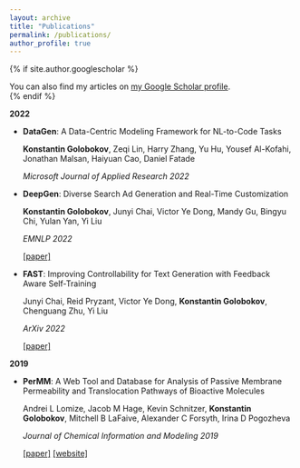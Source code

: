 ```yaml
---
layout: archive
title: "Publications"
permalink: /publications/
author_profile: true
---
```


{% if site.author.googlescholar %}
  <div class="wordwrap">You can also find my articles on <a href="{{site.author.googlescholar}}">my Google Scholar profile</a>.</div>
{% endif %}

**2022**

*  **DataGen**: A Data-Centric Modeling Framework for NL-to-Code Tasks

    **Konstantin Golobokov**, Zeqi Lin, Harry Zhang, Yu Hu, Yousef Al-Kofahi, Jonathan Malsan, Haiyuan Cao, Daniel Fatade

    *Microsoft Journal of Applied Research 2022*

*  **DeepGen**: Diverse Search Ad Generation and Real-Time Customization

    **Konstantin Golobokov**, Junyi Chai, Victor Ye Dong, Mandy Gu, Bingyu Chi, Yulan Yan, Yi Liu

    *EMNLP 2022*

    [[paper]](https://www.microsoft.com/en-us/research/publication/deepgen-diverse-search-ad-generation-and-real-time-customization/)

*  **FAST**: Improving Controllability for Text Generation with Feedback Aware Self-Training

    Junyi Chai, Reid Pryzant, Victor Ye Dong, **Konstantin Golobokov**,  Chenguang Zhu, Yi Liu

    *ArXiv 2022*

    [[paper]](https://www.microsoft.com/en-us/research/publication/controllable-text-generation/)

**2019**
*  **PerMM**: A Web Tool and Database for Analysis of Passive Membrane Permeability and Translocation Pathways of Bioactive Molecules

    Andrei L Lomize, Jacob M Hage, Kevin Schnitzer, **Konstantin Golobokov**, Mitchell B LaFaive, Alexander C Forsyth, Irina D Pogozheva

    *Journal of Chemical Information and Modeling 2019*

    [[paper]](https://pubmed.ncbi.nlm.nih.gov/31259547/) [[website]](https://permm.phar.umich.edu/)




